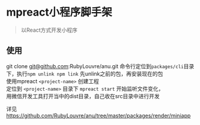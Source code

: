 # mpreact小程序脚手架

> 以React方式开发小程序

## 使用

git clone git@github.com:RubyLouvre/anu.git
命令行定位到`packages/cli`目录下，执行`npm unlink npm link` 先unlink之前的包，再安装现在的包 <br />
使用mpreact `<project-name>` 创建工程<br />
定位到  `<project-name>` 目录下 `mpreact start` 开始监听文件变化，<br />
用微信开发工具打开当中的dist目录，自己收在src目录中进行开发<br />

详见 https://github.com/RubyLouvre/anu/tree/master/packages/render/miniapp